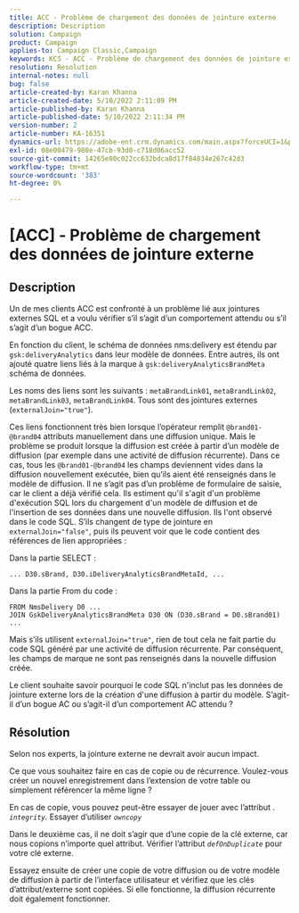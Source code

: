 ```yaml
---
title: ACC - Problème de chargement des données de jointure externe
description: Description
solution: Campaign
product: Campaign
applies-to: Campaign Classic,Campaign
keywords: KCS - ACC - Problème de chargement des données de jointure externe
resolution: Resolution
internal-notes: null
bug: false
article-created-by: Karan Khanna
article-created-date: 5/10/2022 2:11:09 PM
article-published-by: Karan Khanna
article-published-date: 5/10/2022 2:11:34 PM
version-number: 2
article-number: KA-16351
dynamics-url: https://adobe-ent.crm.dynamics.com/main.aspx?forceUCI=1&pagetype=entityrecord&etn=knowledgearticle&id=8f266a08-6bd0-ec11-a7b5-00224809c556
exl-id: 08e00479-988e-47cb-93d0-c718d06acc52
source-git-commit: 14265e80c022cc632bdca8d17f84834e267c42d3
workflow-type: tm+mt
source-wordcount: '383'
ht-degree: 0%

---
```


# [ACC] - Problème de chargement des données de jointure externe

## Description

Un de mes clients ACC est confronté à un problème lié aux jointures externes SQL et a voulu vérifier s’il s’agit d’un comportement attendu ou s’il s’agit d’un bogue ACC.

En fonction du client, le schéma de données nms:delivery est étendu par `gsk:deliveryAnalytics` dans leur modèle de données. Entre autres, ils ont ajouté quatre liens liés à la marque à `gsk:deliveryAnalyticsBrandMeta` schéma de données.

Les noms des liens sont les suivants : `metaBrandLink01`, `metaBrandLink02`, `metaBrandLink03`, `metaBrandLink04`. Tous sont des jointures externes (`externalJoin="true"`).

Ces liens fonctionnent très bien lorsque l’opérateur remplit `@brand01-@brand04` attributs manuellement dans une diffusion unique. Mais le problème se produit lorsque la diffusion est créée à partir d’un modèle de diffusion (par exemple dans une activité de diffusion récurrente). Dans ce cas, tous les `@brand01-@brand04` les champs deviennent vides dans la diffusion nouvellement exécutée, bien qu’ils aient été renseignés dans le modèle de diffusion. Il ne s’agit pas d’un problème de formulaire de saisie, car le client a déjà vérifié cela. Ils estiment qu&#39;il s&#39;agit d&#39;un problème d&#39;exécution SQL lors du chargement d&#39;un modèle de diffusion et de l&#39;insertion de ses données dans une nouvelle diffusion. Ils l&#39;ont observé dans le code SQL. S’ils changent de type de jointure en `externalJoin="false"`, puis ils peuvent voir que le code contient des références de lien appropriées :

Dans la partie SELECT :

```
... D30.sBrand, D30.iDeliveryAnalyticsBrandMetaId, ...
```

Dans la partie From du code :

```
FROM NmsDelivery D0 ...
JOIN GskDeliveryAnalyticsBrandMeta D30 ON (D30.sBrand = D0.sBrand01)
...
```

Mais s’ils utilisent `externalJoin="true"`, rien de tout cela ne fait partie du code SQL généré par une activité de diffusion récurrente. Par conséquent, les champs de marque ne sont pas renseignés dans la nouvelle diffusion créée.

Le client souhaite savoir pourquoi le code SQL n&#39;inclut pas les données de jointure externe lors de la création d&#39;une diffusion à partir du modèle. S’agit-il d’un bogue AC ou s’agit-il d’un comportement AC attendu ?

## Résolution

Selon nos experts, la jointure externe ne devrait avoir aucun impact.

Ce que vous souhaitez faire en cas de copie ou de récurrence. Voulez-vous créer un nouvel enregistrement dans l’extension de votre table ou simplement référencer la même ligne ?

En cas de copie, vous pouvez peut-être essayer de jouer avec l’attribut . *`integrity`.* Essayer d’utiliser *`owncopy`*

Dans le deuxième cas, il ne doit s’agir que d’une copie de la clé externe, car nous copions n’importe quel attribut. Vérifier l’attribut *`defOnDuplicate`* pour votre clé externe.

Essayez ensuite de créer une copie de votre diffusion ou de votre modèle de diffusion à partir de l’interface utilisateur et vérifiez que les clés d’attribut/externe sont copiées. Si elle fonctionne, la diffusion récurrente doit également fonctionner.
